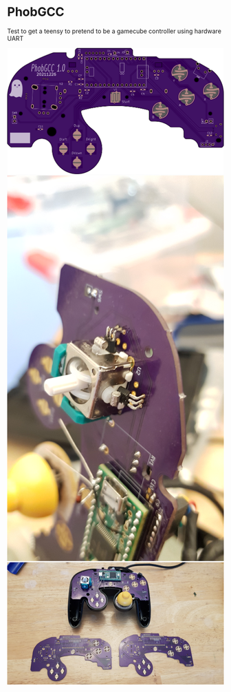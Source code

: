 # PhobGCC
Test to get a teensy to pretend to be a gamecube controller using hardware UART

![Most recent version of the board](Documentation\Front.png?raw=true "V1")
![Hall effect sensors](Documentation\hall.jpg?raw=true "Hall Effect Sensors")
![First version of the boards](Documentation\boards.jpg?raw=true "boards")